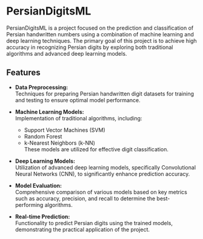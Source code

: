 # PersianDigitsML

PersianDigitsML is a project focused on the prediction and classification of Persian handwritten numbers using a combination of machine learning and deep learning techniques. The primary goal of this project is to achieve high accuracy in recognizing Persian digits by exploring both traditional algorithms and advanced deep learning models.

## Features

- **Data Preprocessing:**  
  Techniques for preparing Persian handwritten digit datasets for training and testing to ensure optimal model performance.

- **Machine Learning Models:**  
  Implementation of traditional algorithms, including:
  - Support Vector Machines (SVM)
  - Random Forest
  - k-Nearest Neighbors (k-NN)  
  These models are utilized for effective digit classification.

- **Deep Learning Models:**  
  Utilization of advanced deep learning models, specifically Convolutional Neural Networks (CNN), to significantly enhance prediction accuracy.

- **Model Evaluation:**  
  Comprehensive comparison of various models based on key metrics such as accuracy, precision, and recall to determine the best-performing algorithms.

- **Real-time Prediction:**  
  Functionality to predict Persian digits using the trained models, demonstrating the practical application of the project.



